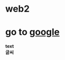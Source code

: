 # web2
<html>
  <head>
    <title>
      구글
    </title>
    <meta charset="utf-8">
  </head>
  <body>
    <h1>
      go to <a href="https://www.google.com/"
      target="_blank" title="go to google">google</a>
    </h1>
    <strong>
      text</br>
      글씨
    </strong>
  </body>
</html>
